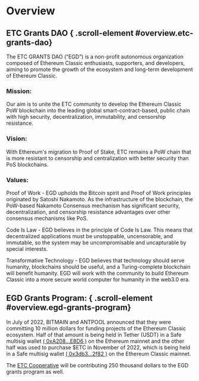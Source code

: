 # Overview

## ETC Grants DAO { .scroll-element #overview.etc-grants-dao}

The ETC GRANTS DAO (“EGD”) is a non-profit autonomous organization composed of Ethereum Classic enthusiasts, supporters, and developers, aiming to promote the growth of the ecosystem and long-term development of Ethereum Classic.

### Mission:

Our aim is to unite the ETC community to develop the Ethereum Classic PoW blockchain into the leading global smart-contract-based, public chain with high security, decentralization, immutability, and censorship resistance.

### Vision: 

With Ethereum's migration to Proof of Stake, ETC remains a PoW chain that is more resistant to censorship and centralization with better security than PoS blockchains. 

### Values:

Proof of Work - EGD upholds the Bitcoin spirit and Proof of Work principles originated by Satoshi Nakamoto. As the infrastructure of the blockchain, the PoW-based Nakamoto Consensus mechanism has significant security, decentralization, and censorship resistance advantages over other consensus mechanisms like PoS.

Code Is Law - EGD believes in the principle of Code Is Law. This means that decentralized applications must be unstoppable, uncensorable, and immutable, so the system may be uncompromisable and uncapturable by special interests.

Transformative Technology - EGD believes that technology should serve humanity, blockchains should be useful, and a Turing-complete blockchain will benefit humanity. EGD will work with the community to build Ethereum Classic into a more secure world computer for humanity in the web3.0 era.

## EGD Grants Program: { .scroll-element #overview.egd-grants-program}

In July of 2022, BITMAIN and ANTPOOL announced that they were committing 10 million dollars for funding projects of the Ethereum Classic ecosystem. Half of that amount is being held in Tether (USDT) in a Safe multisig wallet [( 0xA208...E8D6 )](https://app.safe.global/balances?safe=eth:0xA208013A926718B43A6609e29691783833dcE8D6) on the Ethereum mainnet and the other half was used to purchase $ETC in November of 2022, which is being held in a Safe multisig wallet [( 0x3db3...2f82 )](https://multisig.etccooperative.org/balances?safe=ETC:0x3db3D728B8783656b83c3cB8eDc1481eC3c62f82) on the Ethereum Classic mainnet.

The [ETC Cooperative](https://etccooperative.org/) will be contributing 250 thousand dollars to the EGD grants program as well.
